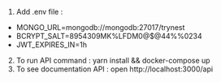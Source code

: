 
1. Add .env file :

- MONGO_URL=mongodb://mongodb:27017/trynest
- BCRYPT_SALT=8954309MK%LFDM0@$@44%%0234
- JWT_EXPIRES_IN=1h


2. To run API command : yarn install && docker-compose up
3. To see documentation API : open http://localhost:3000/api
